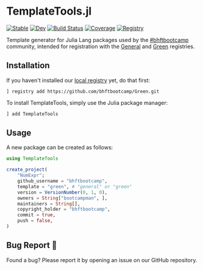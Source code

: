 # TemplateTools.jl

[![Stable](https://img.shields.io/badge/docs-stable-blue.svg)](https://bhftbootcamp.github.io/TemplateTools.jl/stable/)
[![Dev](https://img.shields.io/badge/docs-dev-blue.svg)](https://bhftbootcamp.github.io/TemplateTools.jl/dev/)
[![Build Status](https://github.com/bhftbootcamp/TemplateTools.jl/actions/workflows/Coverage.yml/badge.svg?branch=master)](https://github.com/bhftbootcamp/TemplateTools.jl/actions/workflows/Coverage.yml?query=branch%3Amaster)
[![Coverage](https://codecov.io/gh/bhftbootcamp/TemplateTools.jl/branch/master/graph/badge.svg)](https://codecov.io/gh/bhftbootcamp/TemplateTools.jl)
[![Registry](https://img.shields.io/badge/registry-Green-green)](https://github.com/bhftbootcamp/Green)

Template generator for Julia Lang packages used by the [#bhftbootcamp](https://github.com/bhftbootcamp) community, intended for registration with the [General](https://github.com/JuliaRegistries/General) and [Green](https://github.com/bhftbootcamp/Green) registries.

## Installation

If you haven't installed our [local registry](https://github.com/bhftbootcamp/Green) yet, do that first:

```
] registry add https://github.com/bhftbootcamp/Green.git
```

To install TemplateTools, simply use the Julia package manager:

```julia
] add TemplateTools
```

## Usage

A new package can be created as follows:

```julia
using TemplateTools

create_project(
    "NumExpr";
    github_username = "bhftbootcamp",
    template = "green", # "general" or "green"
    version = VersionNumber(0, 1, 0),
    owners = String["bootcampman", ],
    maintainers = String[],
    copyright_holder = "bhftbootcamp",
    commit = true,
    push = false,
)
```

## Bug Report 🐞

Found a bug? Please report it by opening an issue on our GitHub repository.
